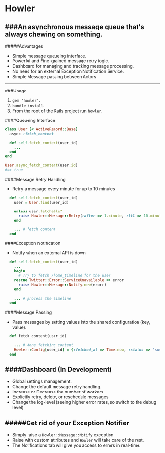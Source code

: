 # Howler
###An asynchronous message queue that's always chewing on something.
--------------------

#####Advantages
- Simple message queueing interface.
- Powerful and Fine-grained message retry logic.
- Dashboard for managing and tracking message processing.
- No need for an external Exception Notification Service.
- Simple Message passing between Actors
--------------------

###Usage
1. `gem 'howler'`.
2. `bundle install`.
3. From the root of the Rails project run `howler`.

####Queueing Interface

```ruby
class User [< ActiveRecord::Base]
  async :fetch_content

  def self.fetch_content(user_id)
    ...
  end
end

User.async_fetch_content(user.id)
#=> true
```

####Message Retry Handling
- Retry a message every minute for up to 10 minutes

```ruby
  def self.fetch_content(user_id)
    user = User.find(user_id)

    unless user.fetchable?
      raise Howler::Message::Retry(:after => 1.minute, :ttl => 10.minutes)
    end

    ... # fetch content
  end
```

####Exception Notification
- Notify when an external API is down

```ruby
  def self.fetch_content(user_id)
    ...
    begin
      # Try to fetch /home_timeline for the user
    rescue Twitter::Error::ServiceUnavailable => error
      raise Howler::Message::Notify.new(erorr)
    end
    
    ... # process the timeline
  end
```

####Message Passing
- Pass messages by setting values into the shared configuration (key, value).

```ruby
  def fetch_content(user_id)

    ... # done fetching content
    Howler::Config[user_id] = {:fetched_at => Time.now, :status => 'success'}.to_json
  end
```

####Dashboard (In Development)
--------------------
- Global settings management.
- Change the default message retry handling.
- Increase or Decrease the number of workers.
- Explicitly retry, delete, or reschedule messages
- Change the log-level (seeing higher error rates, so switch to the debug level)

#####Get rid of your Exception Notifier
--------------------
- Simply raise a `Howler::Message::Notify` exception
- Raise with custom attributes and `Howler` will take care of the rest.
- The Notifications tab will give you access to errors in real-time.

